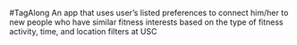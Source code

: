 #TagAlong
An app that uses user’s listed preferences to connect him/her to new people who have similar fitness interests based on the type of fitness activity, time, and location filters at USC
